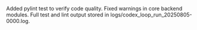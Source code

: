 Added pylint test to verify code quality.
Fixed warnings in core backend modules.
Full test and lint output stored in logs/codex_loop_run_20250805-0000.log.
